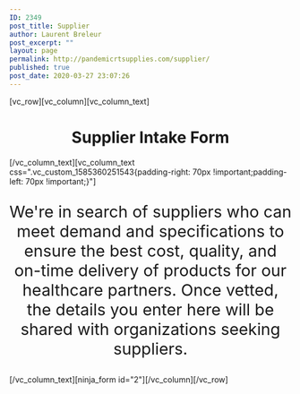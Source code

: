 ```yaml
---
ID: 2349
post_title: Supplier
author: Laurent Breleur
post_excerpt: ""
layout: page
permalink: http://pandemicrtsupplies.com/supplier/
published: true
post_date: 2020-03-27 23:07:26
---
```

<p>[vc_row][vc_column][vc_column_text]</p>
<h1 style="text-align: center;">Supplier Intake Form</h1>
<p>[/vc_column_text][vc_column_text css=".vc_custom_1585360251543{padding-right: 70px !important;padding-left: 70px !important;}"]</p>
<p style="text-align: center; font-size: 1.8rem;">We're in search of suppliers who can meet demand and specifications to ensure the best cost, quality, and on-time delivery of products for our healthcare partners. Once vetted, the details you enter here will be shared with organizations seeking suppliers.</p>
<p>[/vc_column_text][ninja_form id="2"][/vc_column][/vc_row]</p>